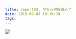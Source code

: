 ```yaml
---
title: report93. 少女心與好奇心？
date: 2015-09-03 19:19:38
tags:
---
```

![](https://i.loli.net/2017/12/27/5a43662bbbcff.jpg)
